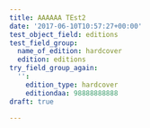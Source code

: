 ```yaml
---
title: AAAAAA TEst2
date: '2017-06-10T10:57:27+00:00'
test_object_field: editions
test_field_group:
  name_of_edition: hardcover
  edition: editions
try_field_group_again:
  '':
    edition_type: hardcover
    editiondaa: 98888888888
draft: true

---
```

